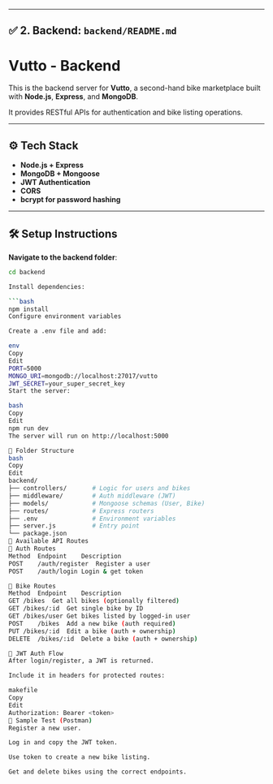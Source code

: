 
---

## ✅ **2. Backend: `backend/README.md`**

# Vutto - Backend

This is the backend server for **Vutto**, a second-hand bike marketplace built with **Node.js**, **Express**, and **MongoDB**.

It provides RESTful APIs for authentication and bike listing operations.

---

## ⚙️ Tech Stack

- **Node.js + Express**
- **MongoDB + Mongoose**
- **JWT Authentication**
- **CORS**
- **bcrypt for password hashing**

---

## 🛠️ Setup Instructions

**Navigate to the backend folder**:
   ```bash
   cd backend

Install dependencies:

```bash
npm install
Configure environment variables

Create a .env file and add:

env
Copy
Edit
PORT=5000
MONGO_URI=mongodb://localhost:27017/vutto
JWT_SECRET=your_super_secret_key
Start the server:

bash
Copy
Edit
npm run dev
The server will run on http://localhost:5000

📁 Folder Structure
bash
Copy
Edit
backend/
├── controllers/       # Logic for users and bikes
├── middleware/        # Auth middleware (JWT)
├── models/            # Mongoose schemas (User, Bike)
├── routes/            # Express routers
├── .env               # Environment variables
├── server.js          # Entry point
└── package.json
📌 Available API Routes
🔐 Auth Routes
Method	Endpoint	Description
POST	/auth/register	Register a user
POST	/auth/login	Login & get token

🛵 Bike Routes
Method	Endpoint	Description
GET	/bikes	Get all bikes (optionally filtered)
GET	/bikes/:id	Get single bike by ID
GET	/bikes/user	Get bikes listed by logged-in user
POST	/bikes	Add a new bike (auth required)
PUT	/bikes/:id	Edit a bike (auth + ownership)
DELETE	/bikes/:id	Delete a bike (auth + ownership)

🔐 JWT Auth Flow
After login/register, a JWT is returned.

Include it in headers for protected routes:

makefile
Copy
Edit
Authorization: Bearer <token>
🧪 Sample Test (Postman)
Register a new user.

Log in and copy the JWT token.

Use token to create a new bike listing.

Get and delete bikes using the correct endpoints.


